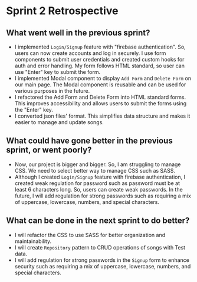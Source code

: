 # Sprint 2 Retrospective

## What went well in the previous sprint?
- I implemented `Login/Signup` feature with "firebase authentication". So, users can now create accounts and log in securely. I use form components to submit user credentials and created custom hooks for auth and error handling. My form follows HTML standard, so user can use "Enter" key to submit the form.
- I implemented Modal component to display `Add Form` and `Delete Form` on our main page. The Modal component is reusable and can be used for various purposes in the future.
- I refactored the Add Form and Delete Form into HTML standard forms. This improves accessibility and allows users to submit the forms using the "Enter" key.
- I converted json files' format. This simplifies data structure and makes it easier to manage and update songs.

## What could have gone better in the previous sprint, or went poorly?
- Now, our project is bigger and bigger. So, I am struggling to manage CSS. We need to select better way to manage CSS such as SASS.
- Although I created `Login/Signup` feature with firebase authentication, I created weak regulation for password such as password must be at least 6 characters long. So, users can create weak passwords. In the future, I will add regulation for strong passwords such as requiring a mix of uppercase, lowercase, numbers, and special characters.

## What can be done in the next sprint to do better?
- I will refactor the CSS to use SASS for better organization and maintainability.
- I will create `Repository` pattern to CRUD operations of songs with Test data.
- I will add regulation for strong passwords in the `Signup` form to enhance security such as requiring a mix of uppercase, lowercase, numbers, and special characters.